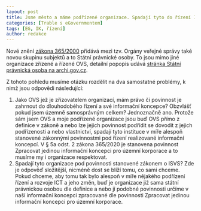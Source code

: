 ```yaml
---
layout: post
title: Jsme město a máme podřízené organizace. Spadají tyto do řízení ICT a máme pro ně dělat také informační koncepce?
categories: [Trable s eGovernmentem]
tags: [EG, IK, řízení]
author: redakce
---
```


Nové znění [zákona 365/2000](https://www.zakonyprolidi.cz/cs/2000-365) přidává mezi tzv. Orgány veřejné správy také novou skupinu subjektů a to Státní právnické osoby. To jsou mimo jiné organizace zřízené a řízené OVS, detailní popopis udává [stránka Státní právnická osoba na archi.gov.cz](https://archi.gov.cz/playgroud:statni_po). 

Z tohoto pohledu musíme otázku rozdělit na dva samostatné problémy, k nimž jsou odpovědi následující:

1. Jako OVS jež je zřizovatelem organizací, mám právo či povinnost je zahrnout do dlouhodobého řízení a své informační koncepce? Obzvlášť pokud jsem územně samosprávným celkem?
  Jednoznačně ano. Protože sám jsem OVS a moje podřízené organizace jsou buď OVS přímo z definice v zákoně a nebo lze jejich povinnost podřídit se dovodit z jejich podřízenosti a nebo vlastnictví, spadají tyto instituce v míře alespoň stanovené zákonnými povinnostmi pod řízení realizované informační koncepcí.
  V § 5a odst. 2 zákona 365/2020 je stanovena povinnost Zpracovat jedinou informační koncepci pro územní korporace a to musíme my i organizace respektovat.
2. Spadají tyto organizace pod povinnosti stanovené zákonem o ISVS?
  Zde je odpověď složitější, nicméně dost se blíží tomu, co sami chceme. Pokud chceme, aby tomu tak bylo alespoň v míře nějakého podřízení řízení a rozvoje ICT a jeho změn, buď je organizace již sama státní právnickou osobou dle definice a nebo jí podobné povinnosti určíme v naší informační koncepci zpracované dle povinnosti Zpracovat jedinou informační koncepci pro územní korporace.
